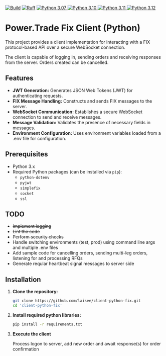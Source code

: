 [![Build](https://github.com/laisee/client-python-fix/actions/workflows/python-package.yml/badge.svg)](https://github.com/laisee/client-python-fix/actions/workflows/python-package.yml)
[![Ruff](https://github.com/laisee/client-python-fix/actions/workflows/rufflint.yml/badge.svg)](https://github.com/laisee/client-python-fix/actions/workflows/rufflint.yml)
<a href="https://www.python.org/downloads/release/python-3070/">
  <img src="https://img.shields.io/badge/Python-3.07-blue.svg" alt="Python 3.07">
</a>
<a href="https://www.python.org/downloads/release/python-3100/">
  <img src="https://img.shields.io/badge/Python-3.10-blue.svg" alt="Python 3.10">
</a>
<a href="https://www.python.org/downloads/release/python-3110/">
  <img src="https://img.shields.io/badge/Python-3.11-blue.svg" alt="Python 3.11">
</a>
<a href="https://www.python.org/downloads/release/python-3120/">
  <img src="https://img.shields.io/badge/Python-3.12-blue.svg" alt="Python 3.12">
</a>


# Power.Trade Fix Client (Python)

This project provides a client implementation for interacting with a FIX protocol-based API over a secure WebSocket connection. 

The client is capable of logging in, sending orders and receiving responses from the server. Orders created can be cancelled.

## Features

- **JWT Generation:** Generates JSON Web Tokens (JWT) for authenticating requests.
- **FIX Message Handling:** Constructs and sends FIX messages to the server.
- **WebSocket Communication:** Establishes a secure WebSocket connection to send and receive messages.
- **Message Validation:** Validates the presence of necessary fields in messages.
- **Environment Configuration:** Uses environment variables loaded from a .env file for configuration.

## Prerequisites

- Python 3.x
- Required Python packages (can be installed via `pip`):
  - `python-dotenv`
  - `pyjwt`
  - `simplefix`
  - `socket`
  - `ssl`

## TODO

- ~~Implement logging~~
- ~~Lint the code~~
- ~~Perform security checks~~
- Handle switching environments (test, prod) using command line args and multiple .env files
- Add sample code for cancelling orders, sending multi-leg orders, listening for and processing RFQs
- Generate reqular heartbeat signal messages to server side

## Installation

1. **Clone the repository:**
   ```sh
   git clone https://github.com/laisee/client-python-fix.git
   cd 'client-python-fix'

2. **Install required python libraries:**
   ```sh
   pip install -r requirements.txt 

3. **Execute the client**

   Process logon to server, add new order and await response(s) for order confirmation 
